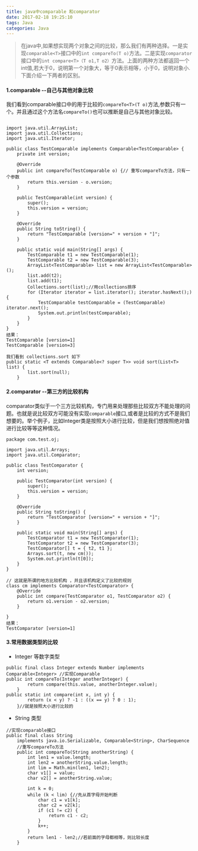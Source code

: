 ```yaml
---
title: java中comparable 和comparator
date: 2017-02-18 19:25:10
tags: Java
categories: Java
---
```

>在java中,如果想实现两个对象之间的比较，那么我们有两种选择。一是实现`comparable<T>`接口中的`int compareTo(T o)`方法。二是实现`comparator`接口中的`int compare<T>（T o1,T o2）`方法。上面的两种方法都返回一个int值,若大于0，说明第一个对象大，等于0表示相等，小于0，说明对象小.下面介绍一下两者的区别。
#### 1.comparable --自己与其他对象比较
我们看到comparable接口中的用于比较的`compareTo<T>(T o)`方法,参数只有一个。并且通过这个方法名`compareTo()`也可以推断是自己与其他对象比较。
```

import java.util.ArrayList;
import java.util.Collections;
import java.util.Iterator;

public class TestComparable implements Comparable<TestComparable> {
	private int version;

	@Override
	public int compareTo(TestComparable o) {// 重写compareTo方法，只有一个参数
		return this.version - o.version;
	}

	public TestComparable(int version) {
		super();
		this.version = version;
	}

	@Override
	public String toString() {
		return "TestComparable [version=" + version + "]";
	}

	public static void main(String[] args) {
		TestComparable t1 = new TestComparable(1);
		TestComparable t2 = new TestComparable(3);
		ArrayList<TestComparable> list = new ArrayList<TestComparable>();
		list.add(t2);
		list.add(t1);
		Collections.sort(list);//用collections排序
		for (Iterator iterator = list.iterator(); iterator.hasNext();) {
			TestComparable testComparable = (TestComparable) iterator.next();
			System.out.println(testComparable);
		}
	}
}
结果：
TestComparable [version=1]
TestComparable [version=3]

我们看到 collections.sort 如下
public static <T extends Comparable<? super T>> void sort(List<T> list) {
        list.sort(null);
    }
```
#### 2.comparator --第三方的比较机构
comparator类似于一个三方比较机构，专门用来处理那些比较双方不能处理的问题。也就是说比较双方可能没有实现`comparable`接口,或者是比较的方式不是我们想要的。举个例子，比如Integer类是按照大小进行比较，但是我们想按照绝对值进行比较等等这种情况。
```
package com.test.oj;

import java.util.Arrays;
import java.util.Comparator;

public class TestComparator {
	int version;

	public TestComparator(int version) {
		super();
		this.version = version;
	}

	@Override
	public String toString() {
		return "TestComparator [version=" + version + "]";
	}

	public static void main(String[] args) {
		TestComparator t1 = new TestComparator(1);
		TestComparator t2 = new TestComparator(3);
		TestComparator[] t = { t2, t1 };
		Arrays.sort(t, new cm());
		System.out.println(t[0]);
	}
}

// 这就是所谓的地方比较机构 ，并且该机构定义了比较的规则
class cm implements Comparator<TestComparator> {
	@Override
	public int compare(TestComparator o1, TestComparator o2) {
		return o1.version - o2.version;
	}

}
结果：
TestComparator [version=1]
```
#### 3.常用数据类型的比较
* Integer  等数字类型
```
public final class Integer extends Number implements Comparable<Integer> //实现Comparable
public int compareTo(Integer anotherInteger) {
        return compare(this.value, anotherInteger.value);
    }
public static int compare(int x, int y) {
        return (x < y) ? -1 : ((x == y) ? 0 : 1);
    }//就是按照大小进行比较的

```
* String 类型  
```
//实现comparable接口
public final class String 
    implements java.io.Serializable, Comparable<String>, CharSequence
    //重写compareTo方法
    public int compareTo(String anotherString) {
        int len1 = value.length;
        int len2 = anotherString.value.length;
        int lim = Math.min(len1, len2);
        char v1[] = value;
        char v2[] = anotherString.value;

        int k = 0;
        while (k < lim) {//先从首字母开始判断
            char c1 = v1[k];
            char c2 = v2[k];
            if (c1 != c2) {
                return c1 - c2;
            }
            k++;
        }
        return len1 - len2;//若前面的字母都相等，则比较长度
    }
```